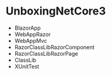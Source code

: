 # UnboxingNetCore3

- BlazorApp
- WebAppRazor
- WebAppMvc
- RazorClassLibRazorComponent
- RazorClassLibRazorPage
- ClassLib
- XUnitTest
